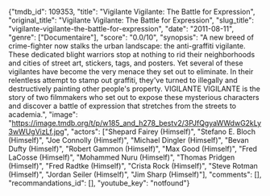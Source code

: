 {"tmdb_id": 109353, "title": "Vigilante Vigilante: The Battle for Expression", "original_title": "Vigilante Vigilante: The Battle for Expression", "slug_title": "vigilante-vigilante-the-battle-for-expression", "date": "2011-08-11", "genre": ["Documentaire"], "score": "0.0/10", "synopsis": "A new breed of crime-fighter now stalks the urban landscape: the anti-graffiti vigilante. These dedicated blight warriors stop at nothing to rid their neighborhoods and cities of street art, stickers, tags, and posters. Yet several of these vigilantes have become the very menace they set out to eliminate. In their relentless attempt to stamp out graffiti, they've turned to illegally and destructively painting other people's property. VIGILANTE VIGILANTE is the story of two filmmakers who set out to expose these mysterious characters and discover a battle of expression that stretches from the streets to academia.", "image": "https://image.tmdb.org/t/p/w185_and_h278_bestv2/3PJfQgyaWWdwG2kLy3wWUgVizLf.jpg", "actors": ["Shepard Fairey (Himself)", "Stefano E. Bloch (Himself)", "Joe Connolly (Himself)", "Michael Dingler (Himself)", "Bevan Dufty (Himself)", "Robert Gammon (Himself)", "Max Good (Himself)", "Fred LaCosse (Himself)", "Mohammed Nuru (Himself)", "Thomas Pridgen (Himself)", "Fred Radtke (Himself)", "Crista Rock (Himself)", "Steve Rotman (Himself)", "Jordan Seiler (Himself)", "Jim Sharp (Himself)"], "comments": [], "recommandations_id": [], "youtube_key": "notfound"}